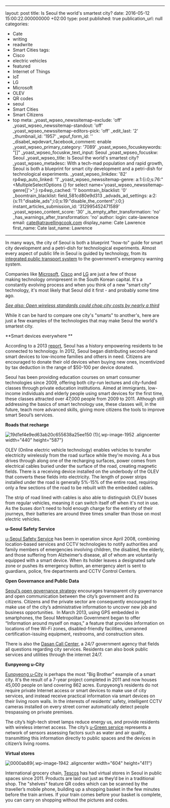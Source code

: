   - --
layout: post
title: Is Seoul the world's smartest city?
date: 2016-05-12 15:00:22.000000000 +02:00
type: post
published: true
publication_url: null
categories:
  - Cate
  - writing
  - readwrite
  - Smart Cities
tags:
  - Cisco
  - electric vehicles
  - featured
  - Internet of Things
  - IoT
  - LG
  - Microsoft
  - OLEV
  - QR codes
  - seoul
  - Smart Cities
  - Smart Citizens
  - top
meta:
  _yoast_wpseo_newssitemap-exclude: 'off'
  _yoast_wpseo_newssitemap-standout: 'off'
  _yoast_wpseo_newssitemap-editors-pick: 'off'
  _edit_last: '2'
  _thumbnail_id: '1957'
  _wpuf_form_id: ''
  _disabel_wpdevart_facebook_comment: enable
  _yoast_wpseo_primary_category: '7089'
  _yoast_wpseo_focuskeywords: "[]"
  _yoast_wpseo_focuskw_text_input: Seoul
  _yoast_wpseo_focuskw: Seoul
  _yoast_wpseo_title: Is Seoul the world's smartest city?
  _yoast_wpseo_metadesc: With a tech-mad population and rapid growth, Seoul is both
    a blueprint for smart city development and a petri-dish for technological experiments.
  _yoast_wpseo_linkdex: '82'
  rp4wp_auto_linked: '1'
  _yoast_wpseo_newssitemap-genre: a:1:{i:0;s:76:"<MultipleSelectOptions {} for select
    name='yoast_wpseo_newssitemap-genre[]'>";}
  rp4wp_cached: '1'
  boomtrain_blacklist: '0'
  _boomtrain_blacklist: field_581cd80e9d313
  _advads_ad_settings: a:2:{s:11:"disable_ads";i:0;s:19:"disable_the_content";i:0;}
  instant_articles_submission_id: '312995452471589'
  _yoast_wpseo_content_score: '30'
  _is_empty_after_transformation: 'no'
  _has_warnings_after_transformation: 'no'
author:
  login: cate-lawrence
  email: cate@atravellingcook.com
  display_name: Cate Lawrence
  first_name: Cate
  last_name: Lawrence
---
In many ways, the city of Seoul is both a blueprint "how-to" guide for
smart city development and a petri-dish for technological experiments.
Almost every aspect of public life in Seoul is guided by technology,
from its [integrated public transport
system](http://city.lgcns.com/Contents/EN/Main/Main.aspx) to the
government's emergency warning system.

Companies like
[Microsoft](https://citynetmembers.wordpress.com/2013/10/08/announcing-microsoft-citynext-joins-the-2013-citynet-seoul-congress/),
[Cisco](http://www.cisco.com/web/KR/innovationcenter/songdo/index-en.html) and
[LG](http://city.lgcns.com/Contents/EN/Main/Main.aspx) are just a few of
those making technology omnipresent in the South Korean capital. It's a
constantly evolving process and when you think of a new "smart city"
technology, it's most likely that Seoul did it first - and probably some
time ago.

[*See also: Open wireless standards could chop city costs by nearly a
third*](https://readwrite.com/2016/05/07/smart-cities-open-wireless-standards-ct4/)

While it can be hard to compare one city's "smarts" to another's, here
are just a few examples of the technologies that may make Seoul the
world's smartest city.

**Smart devices everywhere **

According to a 2013
[report](http://www.itu.int/dms_pub/itu-t/oth/23/01/T23010000190001PDFE.pdf),
Seoul has a history empowering residents to be connected to technology.
In 2012, Seoul began distributing second-hand smart devices to
low-income families and others in need. Citizens are encouraged to
donate their old devices when buying new ones, incentivized by tax
deduction in the range of \$50-100 per device donated.

Seoul has been providing education courses on smart consumer
technologies since 2009, offering both city-run lectures and city-funded
classes through private education institutions. Aimed at immigrants,
low-income individuals and elderly people using smart devices for the
first time, these classes attracted over 47,000 people from 2009 to
2011. Although still addressing the basics of smart technology use,
these classes will, in the future, teach more advanced skills, giving
more citizens the tools to improve smart Seoul’s services.

**Roads that recharge**

![19d1ef4e9ed63ab20c655638a25ee150
(1)](rw-import/19d1ef4e9ed63ab20c655638a25ee150-1-768x1024.jpg){.wp-image-1952
.aligncenter width="440" height="587"}

OLEV (Online electric vehicle technology) enables vehicles to transfer
electricity wirelessly from the road surface while they're moving. As a
bus drives through along one of the recharging surfaces, power comes
from electrical cables buried under the surface of the road, creating
magnetic fields. There is a receiving device installed on the underbody
of the OLEV that converts these fields into electricity. The length of
power strips installed under the road is generally 5%-15% of the entire
road, requiring only a few sections of the road to be rebuilt with the
embedded cables.

The strip of road lined with cables is also able to distinguish OLEV
buses from regular vehicles, meaning it can switch itself off when it's
not in use. As the buses don't need to hold enough charge for the
entirety of their journeys, their batteries are around three times
smaller than those on most electric vehicles.

**u-Seoul Safety Service**

[u-Seoul Safety
Service](https://www.tekes.fi/globalassets/global/ohjelmat-ja-palvelut/ohjelmat/ubicom/aineistot/raportit/korea/ubiquitouscityinkorea.pdf)
has been in operation since April 2008, combining location-based
services and CCTV technologies to notify authorities and family members
of emergencies involving children, the disabled, the elderly, and those
suffering from Alzheimer’s disease, all of whom are voluntarily equipped
with a smart device. When its holder leaves a designated safe zone or
pushes its emergency button, an emergency alert is sent to guardians,
police, fire departments and CCTV Control Centers.

**Open Governance and Public Data**

[Seoul’s open governance
strategy](http://citynet-ap.org/wp-content/uploads/2014/06/Seoul-e-Government-English.pdf)
encourages transparent city governance and open communication between
the city’s government and its citizens. Citizens and the private sector
are consequently encouraged to make use of the city’s administrative
information to uncover new job and business opportunities.  In March
2013, using GPS embedded in smartphones, the Seoul Metropolitan
Government began to offer “Information around myself on maps,” a feature
that provides information on locations of free Wi-Fi zones,
disabled-friendly facilities, unmanned certification-issuing equipment,
restrooms, and construction sites.

There is also the [Dasan Call
Center,](http://120dasan.seoul.go.kr/foreign/english.html) a 24/7
government agency that fields all questions regarding city services.
Residents can also book public services and utilities through the
internet 24/7.

**Eunpyeong u-City**

[Eunpyeong
u-City](http://city.lgcns.com/Contents/EN/CaseStudy/CaseView.aspx?pageNo=1&iclsNo=&caseNo=21&searchStr=%22)
is perhaps the most "Big Brother" example of a smart city. It's the
result of a 7-year project completed in 2011 and now houses 45,000
people on land covering 862 acres. Eunpyeong’s residents do not require
private Internet access or smart devices to make use of city services,
and instead receive practical information via smart devices on their
living room walls. In the interests of residents’ safety, intelligent
CCTV cameras installed on every street corner automatically detect
people trespassing on private premises.

The city’s high-tech street lamps reduce energy us, and provide
residents with wireless internet access. The city’s [u-Green
service](https://www.tekes.fi/globalassets/global/ohjelmat-ja-palvelut/ohjelmat/ubicom/aineistot/raportit/korea/ubiquitouscityinkorea.pdf)
represents a network of sensors assessing factors such as water and air
quality, transmitting this information directly to public spaces and the
devices in citizen’s living rooms.

**Virtual stores**

![0000ab89](rw-import/0000ab89-1024x697.jpeg){.wp-image-1942
.aligncenter width="604" height="411"}

International grocery chain,
[Tescos](http://www.telegraph.co.uk/technology/mobile-phones/8601147/Tesco-builds-virtual-shops-for-Korean-commuters.html)
has had virtual stores in Seoul in public spaces since 2011. Products
are laid out just as they’d be in a traditional shop. The "shelves"
feature QR codes which can be scanned by the traveller’s mobile phone,
building up a shopping basket in the few minutes before the train
arrives. If your train comes before your basket is complete, you can
carry on shopping without the pictures and codes.

